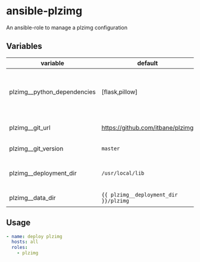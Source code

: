 # ansible-plzimg

An ansible-role to manage a plzimg configuration

## Variables

| variable | default | description |
| -------- | ------- | ----------- |
| plzimg__python_dependencies | [flask,pillow] | Python packages that need to be installed (via pip) |
| plzimg__git_url | https://github.com/itbane/plzimg | git repo to pull the app from |
| plzimg__git_version | `master` | git version to pull |
| plzimg__deployment_dir | `/usr/local/lib` | Folder that plzimg should be deployed to |
| plzimg__data_dir | `{{ plzimg__deployment_dir }}/plzimg` | Folder the app lives in |

## Usage

~~~yaml
- name: deploy plzimg
  hosts: all
  roles:
    - plzimg
~~~
